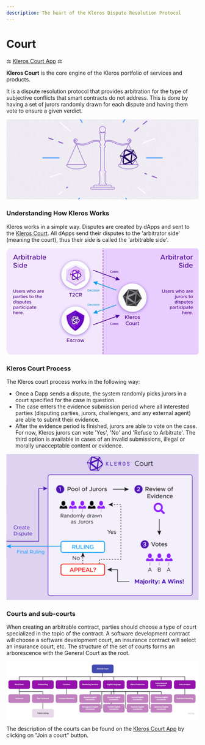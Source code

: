 ```yaml
---
description: The heart of the Kleros Dispute Resolution Protocol
---
```


# Court

⚖️ [Kleros Court App](https://court.kleros.io/) ⚖️

**Kleros Court** is the core engine of the Kleros portfolio of services and products.   
  
It is a dispute resolution protocol that provides arbitration for the type of subjective conflicts that smart contracts do not address. This is done by having a set of jurors randomly drawn for each dispute and having them vote to ensure a given verdict.

![](../../.gitbook/assets/image%20%2817%29.png)

### Understanding How Kleros Works

Kleros works in a simple way. Disputes are created by dApps and sent to the [Kleros Court](http://court.kleros.io/). All dApps send their disputes to the 'arbitrator side' \(meaning the court\), thus their side is called the 'arbitrable side'. 

![Arbitrable side and Arbitrator side](../../.gitbook/assets/aa1-2-.jpg)

### Kleros Court Process

The Kleros court process works in the following way:

* Once a Dapp sends a dispute, the system randomly picks jurors in a court specified for the case in question.
* The case enters the evidence submission period where all interested parties \(disputing parties, jurors, challengers, and any external agent\) are able to submit their evidence.
* After the evidence period is finished, jurors are able to vote on the case. For now, Kleros jurors can vote 'Yes', 'No' and 'Refuse to Arbitrate'. The third option is available in cases of an invalid submissions, illegal or morally unacceptable content or evidence. 



![](../../.gitbook/assets/image%20%2815%29.png)

### Courts and sub-courts

When creating an arbitrable contract, parties should choose a type of court specialized in the topic of the contract. A software development contract will choose a software development court, an insurance contract will select an insurance court, etc. The structure of the set of courts forms an arborescence with the General Court as
 the root.

![Tree of current Kleros courts and subcourts](../../.gitbook/assets/kleros-courts-tree.jpg)

The description of the courts can be found on the [Kleros Court App](https://court.kleros.io/) by clicking on "Join a court" button.

